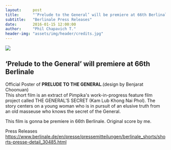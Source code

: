 ```yaml
---
layout:     post
title:      "‘Prelude to the General’ will be premiere at 66th Berlinale"
subtitle:   "Berlinale Press Releases"
date:       2016-01-15 12:00:00
author:     "Phil Chapavich T."
header-img: "assets/img/header/credits.jpg"
---
```


<img src="http://40.media.tumblr.com/a26062e61c6233d0fccebd92f78a79fe/tumblr_o1tln0EdBJ1rv4foko1_1280.jpg" class="img-responsive">

<p><h2>‘Prelude to the General’ will premiere at 66th Berlinale</h2>
<p>Official Poster of <b>PRELUDE TO THE GENERAL</b>.(design by Benjarat Choonuan)
<br>This short film is an extract of Pimpika's work-in-progress feature film project called THE GENERAL’S SECRET (Kam Lub Khong Nai Phol). The story centers on a young woman who is in pursuit of an elusive truth from an old masseuse who knows the secret of the General.</p>

<p>This film is gonna be premiere in 66th Berlinale. Original score by me.</p>

<p>Press Releases 
<a href="https://www.berlinale.de/en/presse/pressemitteilungen/berlinale_shorts/shorts-presse-detail_30485.html">https://www.berlinale.de/en/presse/pressemitteilungen/berlinale_shorts/shorts-presse-detail_30485.html</a></p></p>